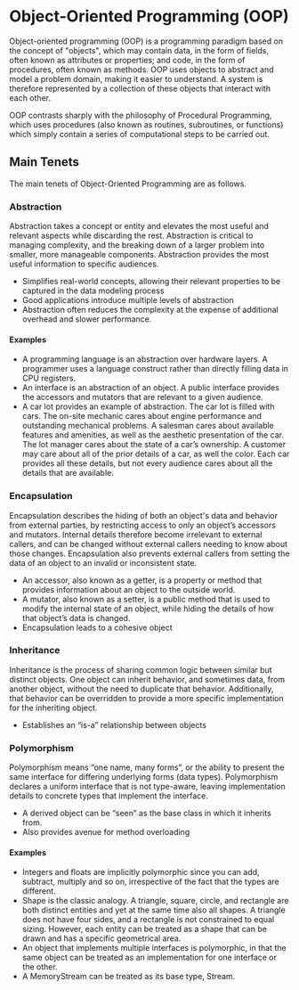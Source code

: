 # Object-Oriented Programming (OOP)

Object-oriented programming (OOP) is a programming paradigm based on the concept of "objects", which may contain data, in the form of fields, often known as attributes or properties; and code, in the form of procedures, often known as methods.  OOP uses objects to abstract and model a problem domain, making it easier to understand.  A system is therefore represented by a collection of these objects that interact with each other. 

OOP contrasts sharply with the philosophy of Procedural Programming, which uses procedures (also known as routines, subroutines, or functions) which simply contain a series of computational steps to be carried out.

## Main Tenets
The main tenets of Object-Oriented Programming are as follows.

### Abstraction
Abstraction takes a concept or entity and elevates the most useful and relevant aspects while discarding the rest.  Abstraction is critical to managing complexity, and the breaking down of a larger problem into smaller, more manageable components.  Abstraction provides the most useful information to specific audiences.

- Simplifies real-world concepts, allowing their relevant properties to be captured in the data modeling process
- Good applications introduce multiple levels of abstraction
- Abstraction often reduces the complexity at the expense of additional overhead and slower performance.

#### Examples
- A programming language is an abstraction over hardware layers.  A programmer uses a language construct rather than directly filling data in CPU registers.  
- An interface is an abstraction of an object.  A public interface provides the accessors and mutators that are relevant to a given audience.  
- A car lot provides an example of abstraction.  The car lot is filled with cars.  The on-site mechanic cares about engine performance and outstanding mechanical problems.  A salesman cares about available features and amenities, as well as the aesthetic presentation of the car.  The lot manager cares about the state of a car’s ownership.  A customer may care about all of the prior details of a car, as well the color.  Each car provides all these details, but not every audience cares about all the details that are available.

### Encapsulation
Encapsulation describes the hiding of both an object's data and behavior from external parties, by restricting access to only an object’s accessors and mutators.  Internal details therefore become irrelevant to external callers, and can be changed without external callers needing to know about those changes.  Encapsulation also prevents external callers from setting the data of an object to an invalid or inconsistent state.  

- An accessor, also known as a getter, is a property or method that provides information about an object to the outside world.  
- A mutator, also known as a setter, is a public method that is used to modify the internal state of an object, while hiding the details of how that object’s data is changed.  
- Encapsulation leads to a cohesive object

### Inheritance
Inheritance is the process of sharing common logic between similar but distinct objects.  One object can inherit behavior, and sometimes data, from another object, without the need to duplicate that behavior.  Additionally, that behavior can be overridden to provide a more specific implementation for the inheriting object.

- Establishes an “is-a” relationship between objects

### Polymorphism
Polymorphism means “one name, many forms”, or the ability to present the same interface for differing underlying forms (data types). Polymorphism declares a uniform interface that is not type-aware, leaving implementation details to concrete types that implement the interface.

- A derived object can be “seen” as the base class in which it inherits from.
- Also provides avenue for method overloading

#### Examples
- Integers and floats are implicitly polymorphic since you can add, subtract, multiply and so on, irrespective of the fact that the types are different.
- Shape is the classic analogy.  A triangle, square, circle, and rectangle are both distinct entities and yet at the same time also all shapes.  A triangle does not have four sides, and a rectangle is not constrained to equal sizing.  However, each entity can be treated as a shape that can be drawn and has a specific geometrical area.
- An object that implements multiple interfaces is polymorphic, in that the same object can be treated as an implementation for one interface or the other.  
- A MemoryStream can be treated as its base type, Stream.
